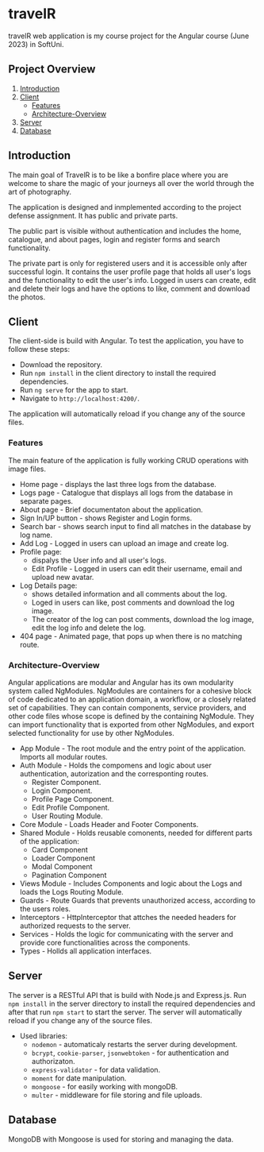 # travelR

travelR web application is my course project for the Angular course (June 2023) in SoftUni.

## Project Overview

1. [Introduction](#introduction)
2. [Client](#client)
   - [Features](#user-features)
   - [Architecture-Overview](#architecture-overview)
3. [Server](#server)
4. [Database](#database)

## Introduction
The main goal of TravelR is to be like a bonfire place where you are welcome to share the magic of your journeys all over the world through the art of photography.

 The application is designed and inmplemented according to the project defense assignment. It has public and private parts.

The public part is visible without authentication and includes the home, catalogue, and about pages, login and register forms and search functionality.

The private part is only for registered users and it is accessible only after successful login. It contains the user profile page that holds all user's logs and the functionality to edit the user's info. Logged in users can create, edit and delete their logs and have the options to like, comment and download the photos.


## Client

The client-side is build with Angular. To test the application, you have to follow these steps:
* Download the repository.
* Run `npm install` in the client directory to install the required dependencies.
* Run `ng serve` for the app to start.
* Navigate to `http://localhost:4200/`.

The application will automatically reload if you change any of the source files.
    

### Features 
The main feature of the application is fully working CRUD operations with image files.

* Home page - displays the last three logs from the database.
* Logs page - Catalogue that displays all logs from the database in separate pages.
* About page - Brief documentaton about the application.
* Sign In/UP button - shows Register and Login forms.
* Search bar - shows search input to find all matches in the database by log name.
* Add Log - Logged in users can upload an image and create log.
* Profile page:
    - dispalys the User info and all user's logs.
    - Edit Profile - Logged in users can edit their username, email and upload new avatar.
* Log Details page:
    - shows detailed information and all comments about the log.
    - Loged in users can like, post comments and download the log image.
    - The creator of the log can post comments, download the log image, edit the log info and delete the log.
* 404 page - Animated page, that pops up when there is no matching route.    


### Architecture-Overview
Angular applications are modular and Angular has its own modularity system called NgModules. NgModules are containers for a cohesive block of code dedicated to an application domain, a workflow, or a closely related set of capabilities. They can contain components, service providers, and other code files whose scope is defined by the containing NgModule. They can import functionality that is exported from other NgModules, and export selected functionality for use by other NgModules.

* App Module - The root module and the entry point of the application. Imports all modular routes.
* Auth Module - Holds the compomens and logic about user authentication, autorization and the corresponting routes.
    - Register Component.
    - Login Component.
    - Profile Page Component.
    - Edit Profile Component.
    - User Routing Module.
* Core Module - Loads Header and Footer Components.
* Shared Module - Holds reusable comonents, needed for different parts of the application:
    - Card Component
    - Loader Component
    - Modal Component
    - Pagination Component
* Views Module - Includes Components and logic about the Logs and loads the Logs Routing Module.
* Guards - Route Guards that prevents unauthorized access, according to the users roles.
* Interceptors - HttpInterceptor that attches the needed headers for authorized requests to the server.
* Services - Holds the logic for communicating with the server and provide core functionalities across the components.
* Types - Hollds all application interfaces.


## Server

The server is a RESTful API that is build with Node.js and Express.js. Run `npm install` in the server directory to install the required dependencies and after that run `npm start` to start the server. The server will automatically reload if you change any of the source files.

* Used libraries:
    - `nodemon` - automaticaly restarts the server during development.
    - `bcrypt`, `cookie-parser`, `jsonwebtoken` - for authentication and authorizaton.
    - `express-validator` - for data validation.
    - `moment` for date manipulation.
    - `mongoose` - for easily working with mongoDB.
    - `multer` - middleware for file storing and file uploads.

## Database

MongoDB with Mongoose is used for storing and managing the data.